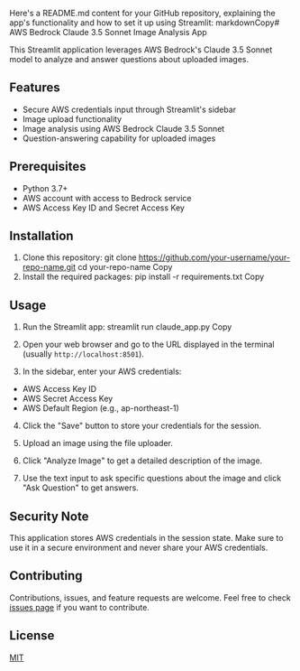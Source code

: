 Here's a README.md content for your GitHub repository, explaining the app's functionality and how to set it up using Streamlit:
markdownCopy# AWS Bedrock Claude 3.5 Sonnet Image Analysis App

This Streamlit application leverages AWS Bedrock's Claude 3.5 Sonnet model to analyze and answer questions about uploaded images.

## Features

- Secure AWS credentials input through Streamlit's sidebar
- Image upload functionality
- Image analysis using AWS Bedrock Claude 3.5 Sonnet
- Question-answering capability for uploaded images

## Prerequisites

- Python 3.7+
- AWS account with access to Bedrock service
- AWS Access Key ID and Secret Access Key

## Installation

1. Clone this repository:
git clone https://github.com/your-username/your-repo-name.git
cd your-repo-name
Copy
2. Install the required packages:
pip install -r requirements.txt
Copy
## Usage

1. Run the Streamlit app:
streamlit run claude_app.py
Copy
2. Open your web browser and go to the URL displayed in the terminal (usually `http://localhost:8501`).

3. In the sidebar, enter your AWS credentials:
- AWS Access Key ID
- AWS Secret Access Key
- AWS Default Region (e.g., ap-northeast-1)

4. Click the "Save" button to store your credentials for the session.

5. Upload an image using the file uploader.

6. Click "Analyze Image" to get a detailed description of the image.

7. Use the text input to ask specific questions about the image and click "Ask Question" to get answers.

## Security Note

This application stores AWS credentials in the session state. Make sure to use it in a secure environment and never share your AWS credentials.

## Contributing

Contributions, issues, and feature requests are welcome. Feel free to check [issues page](https://github.com/your-username/your-repo-name/issues) if you want to contribute.

## License

[MIT](https://choosealicense.com/licenses/mit/)
